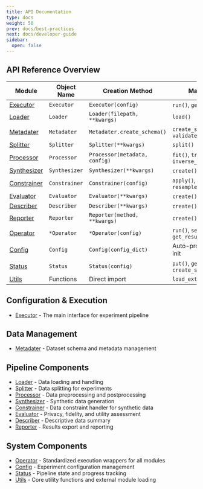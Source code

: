 ```yaml
---
title: API Documentation
type: docs
weight: 50
prev: docs/best-practices
next: docs/developer-guide
sidebar:
  open: false
---
```



## API Reference Overview

| Module | Object Name | Creation Method | Main Methods |
|--------|-------------|-----------------|--------------|
| [Executor](./executor) | `Executor` | `Executor(config)` | `run()`, `get_status()` |
| [Loader](./loader) | `Loader` | `Loader(filepath, **kwargs)` | `load()` |
| [Metadater](./metadater) | `Metadater` | `Metadater.create_schema()` | `create_schema()`, `validate_schema()` |
| [Splitter](./splitter) | `Splitter` | `Splitter(**kwargs)` | `split()` |
| [Processor](./processor) | `Processor` | `Processor(metadata, config)` | `fit()`, `transform()`, `inverse_transform()` |
| [Synthesizer](./synthesizer) | `Synthesizer` | `Synthesizer(**kwargs)` | `create()`, `fit_sample()` |
| [Constrainer](./constrainer) | `Constrainer` | `Constrainer(config)` | `apply()`, `resample_until_satisfy()` |
| [Evaluator](./evaluator) | `Evaluator` | `Evaluator(**kwargs)` | `create()`, `eval()` |
| [Describer](./describer) | `Describer` | `Describer(**kwargs)` | `create()`, `eval()` |
| [Reporter](./reporter) | `Reporter` | `Reporter(method, **kwargs)` | `create()`, `report()` |
| [Operator](./operator) | `*Operator` | `*Operator(config)` | `run()`, `set_input()`, `get_result()` |
| [Config](./config) | `Config` | `Config(config_dict)` | Auto-processing during init |
| [Status](./status) | `Status` | `Status(config)` | `put()`, `get_result()`, `create_snapshot()` |
| [Utils](./utils) | Functions | Direct import | `load_external_module()` |

## Configuration & Execution
- [Executor](./executor) - The main interface for experiment pipeline

## Data Management
- [Metadater](./metadater) - Dataset schema and metadata management

## Pipeline Components
- [Loader](./loader) - Data loading and handling
- [Splitter](./splitter) - Data splitting for experiments
- [Processor](./processor) - Data preprocessing and postprocessing
- [Synthesizer](./synthesizer) - Synthetic data generation
- [Constrainer](./constrainer) - Data constraint handler for synthetic data
- [Evaluator](./evaluator) - Privacy, fidelity, and utility assessment
- [Describer](./describer) - Descriptive data summary
- [Reporter](./reporter) - Results export and reporting

## System Components
- [Operator](./operator) - Standardized execution wrappers for all modules
- [Config](./config) - Experiment configuration management
- [Status](./status) - Pipeline state and progress tracking
- [Utils](./utils) - Core utility functions and external module loading